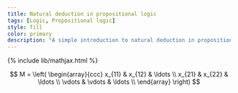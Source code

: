 ```yaml
---
title: Natural deduction in propositional logic
tags: [Logic, Propositional logic]
style: fill
color: primary
description: "A simple introduction to natural deduction in propositional logic, which is a straightforward technique that allows us to derive conclusions from premises."
---
```


{% include lib/mathjax.html %}

$$
M = \left( \begin{array}{ccc}
x_{11} & x_{12} & \ldots \\
x_{21} & x_{22} & \ldots \\
\vdots & \vdots & \ldots \\
\end{array} \right)
$$
